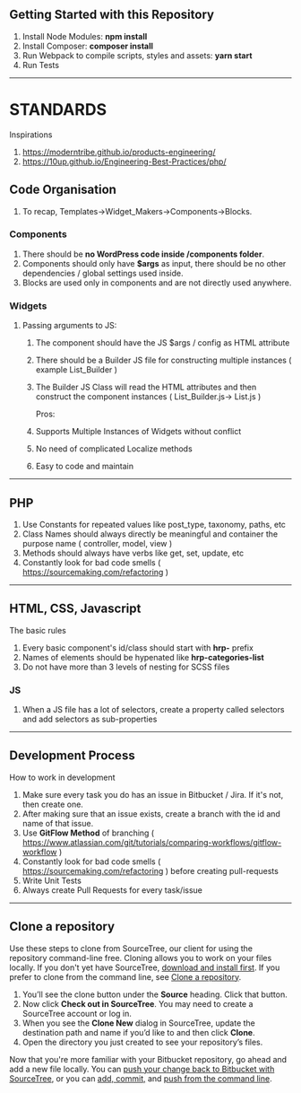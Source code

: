 ## Getting Started with this Repository

1. Install Node Modules: **npm install**
2. Install Composer: **composer install**
3. Run Webpack to compile scripts, styles and assets: **yarn start**
4. Run Tests

---

# STANDARDS

Inspirations

1. https://moderntribe.github.io/products-engineering/
2. https://10up.github.io/Engineering-Best-Practices/php/

## Code Organisation

1. To recap, Templates->Widget_Makers->Components->Blocks.

### Components

1. There should be **no WordPress code inside /components folder**.
2. Components should only have **\$args** as input, there should be no other dependencies / global settings used inside.
3. Blocks are used only in components and are not directly used anywhere.

### Widgets

1. Passing arguments to JS:

    1. The component should have the JS \$args / config as HTML attribute
    2. There should be a Builder JS file for constructing multiple instances ( example List_Builder )
    3. The Builder JS Class will read the HTML attributes and then construct the component instances ( List_Builder.js-> List.js )

        Pros:

    4. Supports Multiple Instances of Widgets without conflict
    5. No need of complicated Localize methods
    6. Easy to code and maintain

---

## PHP

1. Use Constants for repeated values like post_type, taxonomy, paths, etc
2. Class Names should always directly be meaningful and container the purpose name ( controller, model, view )
3. Methods should always have verbs like get, set, update, etc
4. Constantly look for bad code smells ( https://sourcemaking.com/refactoring )

---

## HTML, CSS, Javascript

The basic rules

1. Every basic component's id/class should start with **hrp-** prefix
2. Names of elements should be hypenated like **hrp-categories-list**
3. Do not have more than 3 levels of nesting for SCSS files

### JS

1. When a JS file has a lot of selectors, create a property called selectors and add selectors as sub-properties

---

## Development Process

How to work in development

1. Make sure every task you do has an issue in Bitbucket / Jira. If it's not, then create one.
2. After making sure that an issue exists, create a branch with the id and name of that issue.
3. Use **GitFlow Method** of branching ( https://www.atlassian.com/git/tutorials/comparing-workflows/gitflow-workflow )
4. Constantly look for bad code smells ( https://sourcemaking.com/refactoring ) before creating pull-requests
5. Write Unit Tests
6. Always create Pull Requests for every task/issue

---

## Clone a repository

Use these steps to clone from SourceTree, our client for using the repository command-line free. Cloning allows you to work on your files locally. If you don't yet have SourceTree, [download and install first](https://www.sourcetreeapp.com/). If you prefer to clone from the command line, see [Clone a repository](https://confluence.atlassian.com/x/4whODQ).

1. You’ll see the clone button under the **Source** heading. Click that button.
2. Now click **Check out in SourceTree**. You may need to create a SourceTree account or log in.
3. When you see the **Clone New** dialog in SourceTree, update the destination path and name if you’d like to and then click **Clone**.
4. Open the directory you just created to see your repository’s files.

Now that you're more familiar with your Bitbucket repository, go ahead and add a new file locally. You can [push your change back to Bitbucket with SourceTree](https://confluence.atlassian.com/x/iqyBMg), or you can [add, commit,](https://confluence.atlassian.com/x/8QhODQ) and [push from the command line](https://confluence.atlassian.com/x/NQ0zDQ).
